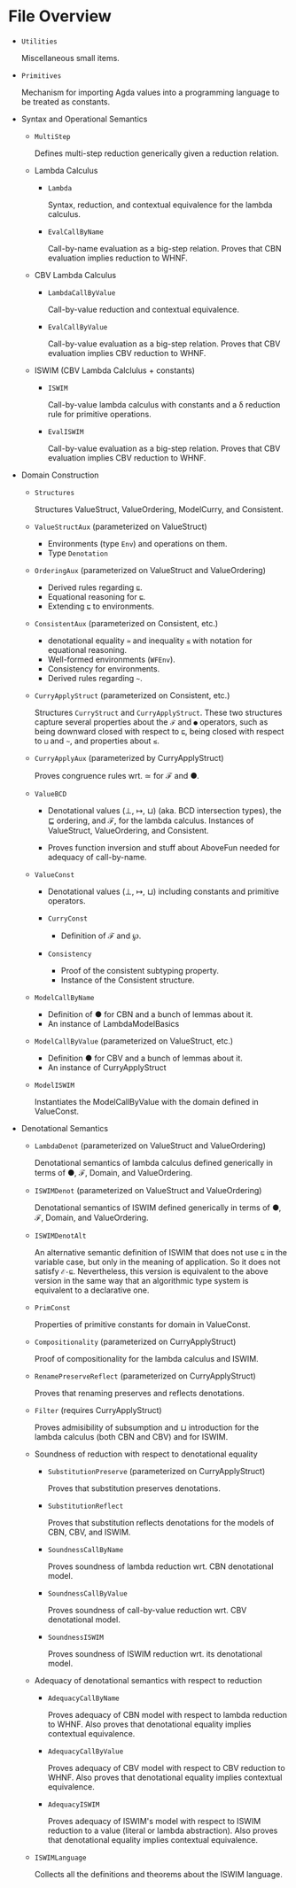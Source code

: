 File Overview
=============

* `Utilities`

   Miscellaneous small items.

* `Primitives`

   Mechanism for importing Agda values into a programming language to
   be treated as constants.

* Syntax and Operational Semantics

   * `MultiStep`

     Defines multi-step reduction generically given a reduction
     relation.

   * Lambda Calculus

      * `Lambda`

        Syntax, reduction, and contextual equivalence for the lambda
        calculus.

      * `EvalCallByName`

        Call-by-name evaluation as a big-step relation.
        Proves that CBN evaluation implies reduction to WHNF.

   * CBV Lambda Calculus
   
      * `LambdaCallByValue`

        Call-by-value reduction and contextual equivalence.

      * `EvalCallByValue`

        Call-by-value evaluation as a big-step relation.
        Proves that CBV evaluation implies CBV reduction to WHNF.

   * ISWIM (CBV Lambda Calclulus + constants)

      * `ISWIM`

        Call-by-value lambda calculus with constants and a δ reduction rule
        for primitive operations.

      * `EvalISWIM`

        Call-by-value evaluation as a big-step relation.
        Proves that CBV evaluation implies CBV reduction to WHNF.

* Domain Construction

   * `Structures`

      Structures ValueStruct, ValueOrdering, ModelCurry, and Consistent.

   * `ValueStructAux`  (parameterized on ValueStruct)

      * Environments (type `Env`) and operations on them.
      * Type `Denotation`

   * `OrderingAux` (parameterized on ValueStruct and ValueOrdering)

      * Derived rules regarding `⊑`.
      * Equational reasoning for `⊑`.
      * Extending `⊑` to environments.

   * `ConsistentAux` (parameterized on Consistent, etc.)

      * denotational equality `≃` and inequality `≲`
            with notation for equational reasoning.
      * Well-formed environments (`WFEnv`).
      * Consistency for environments.
      * Derived rules regarding `~`.

   * `CurryApplyStruct` (parameterized on Consistent, etc.)

      Structures `CurryStruct` and `CurryApplyStruct`.  These two
      structures capture several properties about the `ℱ` and `●`
      operators, such as being downward closed with respect to `⊑`,
      being closed with respect to `⊔` and `~`, and properties about
      `≲`.

   * `CurryApplyAux` (parameterized by CurryApplyStruct)

      Proves congruence rules wrt. ≃ for ℱ and ●. 

   * `ValueBCD`

      * Denotational values (⊥, ↦, ⊔) (aka. BCD intersection types),
        the ⊑ ordering, and ℱ, for the lambda calculus.
        Instances of ValueStruct, ValueOrdering, and Consistent.

      * Proves function inversion and stuff about AboveFun needed for
        adequacy of call-by-name.

   * `ValueConst`

      * Denotational values (⊥, ↦, ⊔) including constants
        and primitive operators.

      * `CurryConst`

         * Definition of ℱ and ℘.

      * `Consistency`

        * Proof of the consistent subtyping property.
        * Instance of the Consistent structure.

   * `ModelCallByName`

     * Definition of ● for CBN and a bunch of lemmas about it.
     * An instance of LambdaModelBasics

   * `ModelCallByValue` (parameterized on ValueStruct, etc.)

     * Definition ● for CBV and a bunch of lemmas about it.
     * An instance of CurryApplyStruct

   * `ModelISWIM`

     Instantiates the ModelCallByValue with the domain defined
     in ValueConst.


* Denotational Semantics

   * `LambdaDenot` (parameterized on ValueStruct and ValueOrdering)

     Denotational semantics of lambda calculus defined
     generically in terms of ●, ℱ, Domain, and ValueOrdering.

   * `ISWIMDenot` (parameterized on ValueStruct and ValueOrdering)

     Denotational semantics of ISWIM defined
     generically in terms of ●, ℱ, Domain, and ValueOrdering.

   * `ISWIMDenotAlt`

     An alternative semantic definition of ISWIM that does not use `⊑`
     in the variable case, but only in the meaning of application.
     So it does not satisfy `ℰ-⊑`. Nevertheless, this version is equivalent
     to the above version in the same way that an algorithmic
     type system is equivalent to a declarative one.  

   * `PrimConst`

      Properties of primitive constants for domain in ValueConst.

   * `Compositionality` (parameterized on CurryApplyStruct)

      Proof of compositionality for the lambda calculus and ISWIM.

   * `RenamePreserveReflect` (parameterized on CurryApplyStruct)

      Proves that renaming preserves and reflects denotations.

   * `Filter` (requires CurryApplyStruct)

      Proves admisibility of subsumption and ⊔ introduction
      for the lambda calculus (both CBN and CBV) and for ISWIM.

   * Soundness of reduction with respect to denotational equality

      * `SubstitutionPreserve` (parameterized on CurryApplyStruct)

        Proves that substitution preserves denotations.

      * `SubstitutionReflect`

        Proves that substitution reflects denotations for the models
        of CBN, CBV, and ISWIM.

      * `SoundnessCallByName`

        Proves soundness of lambda reduction wrt. CBN denotational model.

      * `SoundnessCallByValue`

        Proves soundness of call-by-value reduction wrt. CBV denotational model.

      * `SoundnessISWIM`

        Proves soundness of ISWIM reduction wrt. its denotational model.

   * Adequacy of denotational semantics with respect to reduction

      * `AdequacyCallByName`

        Proves adequacy of CBN model with respect to lambda reduction to WHNF.
        Also proves that denotational equality implies contextual equivalence.

      * `AdequacyCallByValue`

        Proves adequacy of CBV model with respect to CBV reduction to WHNF.
        Also proves that denotational equality implies contextual equivalence.

      * `AdequacyISWIM`

        Proves adequacy of ISWIM's model with respect to ISWIM reduction to
        a value (literal or lambda abstraction).  Also proves that
        denotational equality implies contextual equivalence.

   * `ISWIMLanguage`

      Collects all the definitions and theorems about the ISWIM language.